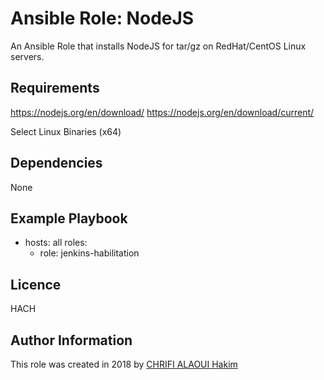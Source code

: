 # Ansible Role: NodeJS

An Ansible Role that installs NodeJS for tar/gz on RedHat/CentOS Linux servers.

## Requirements

https://nodejs.org/en/download/
https://nodejs.org/en/download/current/

Select Linux Binaries (x64)

## Dependencies

None

## Example Playbook

 - hosts: all
   roles:
     - role: jenkins-habilitation

## Licence

HACH

## Author Information

This role was created in 2018 by [CHRIFI ALAOUI Hakim](https://github.com/Hakimo003/ansible-role-nodejs)
